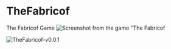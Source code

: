 # TheFabricof
The Fabricof Game
![Screenshot from the game "The Fabricof](https://github.com/user-attachments/assets/27fb396e-aec5-4675-970e-326492a9f9a5)


![TheFabricof-v0.0.1](https://github.com/user-attachments/assets/1a995a6d-1b9d-452f-a75c-7d5e1e711086)
